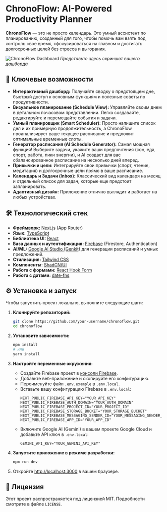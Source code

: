 
# ChronoFlow: AI-Powered Productivity Planner

**ChronoFlow** — это не просто календарь. Это умный ассистент по планированию, созданный для того, чтобы помочь вам взять под контроль свое время, сфокусироваться на главном и достигать долгосрочных целей без стресса и выгорания.

![ChronoFlow Dashboard](https://placehold.co/800x400?text=ChronoFlow+App+Screenshot)
*Представьте здесь скриншот вашего дашборда*

## 🚀 Ключевые возможности

- **Интерактивный дашборд:** Получайте сводку о предстоящем дне, быстрый доступ к основным функциям и полезные советы по продуктивности.
- **Визуальное планирование (Schedule View):** Управляйте своим днем в детальном почасовом представлении. Легко создавайте, редактируйте и перемещайте события и задачи.
- **Умный планировщик (Smart Scheduler):** Просто напишите список дел и их примерную продолжительность, а ChronoFlow проанализирует ваше текущее расписание и предложит оптимальные временные слоты.
- **Генератор расписания (AI Schedule Generator):** Самая мощная функция! Выберите задачи, укажите ваши предпочтения (сон, еда, спорт, работа, пики энергии), и AI создаст для вас сбалансированное расписание на несколько дней вперед.
- **Привычки и цели:** Интегрируйте свои привычки (спорт, чтение, медитация) и долгосрочные цели прямо в ваше расписание.
- **Календарь и Задачи (Inbox):** Классический вид календаря на месяц и отдельный список для задач, которые еще предстоит запланировать.
- **Адаптивный дизайн:** Приложение отлично выглядит и работает на любых устройствах.

## 🛠 Технологический стек

- **Фреймворк:** [Next.js](https://nextjs.org/) (App Router)
- **Язык:** [TypeScript](https://www.typescriptlang.org/)
- **Библиотека UI:** [React](https://react.dev/)
- **База данных и аутентификация:** [Firebase](https://firebase.google.com/) (Firestore, Authentication)
- **AI/ML:** [Google AI Studio (Genkit)](https://ai.google.dev/genkit) для генерации расписаний и умных предложений.
- **Стилизация:** [Tailwind CSS](https://tailwindcss.com/)
- **Компоненты:** [ShadCN/UI](https://ui.shadcn.com/)
- **Работа с формами:** [React Hook Form](https://react-hook-form.com/)
- **Работа с датами:** [date-fns](https://date-fns.org/)

## ⚙️ Установка и запуск

Чтобы запустить проект локально, выполните следующие шаги:

1.  **Клонируйте репозиторий:**
    ```bash
    git clone https://github.com/your-username/chronoflow.git
    cd chronoflow
    ```

2.  **Установите зависимости:**
    ```bash
    npm install
    # или
    yarn install
    ```

3.  **Настройте переменные окружения:**
    *   Создайте Firebase проект в [консоли Firebase](https://console.firebase.google.com/).
    *   Добавьте веб-приложение и скопируйте его конфигурацию.
    *   Переименуйте файл `.env.example` в `.env.local`.
    *   Вставьте вашу конфигурацию Firebase в `.env.local`:
        ```.env
        NEXT_PUBLIC_FIREBASE_API_KEY="YOUR_API_KEY"
        NEXT_PUBLIC_FIREBASE_AUTH_DOMAIN="YOUR_AUTH_DOMAIN"
        NEXT_PUBLIC_FIREBASE_PROJECT_ID="YOUR_PROJECT_ID"
        NEXT_PUBLIC_FIREBASE_STORAGE_BUCKET="YOUR_STORAGE_BUCKET"
        NEXT_PUBLIC_FIREBASE_MESSAGING_SENDER_ID="YOUR_MESSAGING_SENDER_ID"
        NEXT_PUBLIC_FIREBASE_APP_ID="YOUR_APP_ID"
        ```
    *   Включите Google AI (Gemini) в вашем проекте Google Cloud и добавьте API ключ в `.env.local`:
        ```.env
        GEMINI_API_KEY="YOUR_GEMINI_API_KEY"
        ```

4.  **Запустите приложение в режиме разработки:**
    ```bash
    npm run dev
    ```

5.  Откройте [http://localhost:3000](http://localhost:3000) в вашем браузере.

## 📄 Лицензия

Этот проект распространяется под лицензией MIT. Подробности смотрите в файле `LICENSE`.

